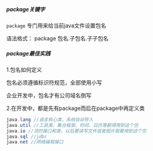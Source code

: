 #####  package关键字 

<code>package</code> 专门用来给当前java文件设置包名

语法格式： package 包名.子包名.子子包名

##### package最佳实践

1.包名如何定义

包名必须遵循标识符规范，全部使用小写

企业开发中，包名才有公司域名倒写

2.在开发中，都是先有package而后在package中再定义类

```java
java.lang //语言核心类，系统自动导入
java.util //工具类、集合框架、时间、日历等都得用到这个包
java.io //流的接口和类，以后要读写文件或者图片就要用到这个包
java.sql //jdbc
java.net //网络编程接口
```

